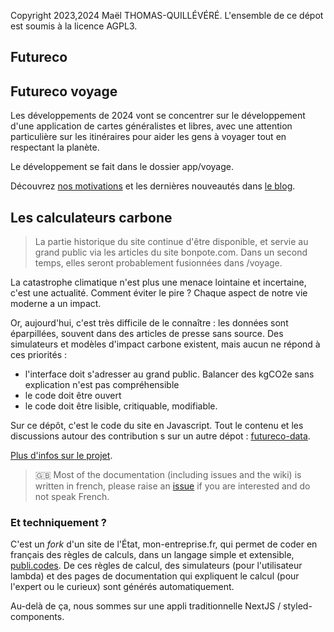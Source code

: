 Copyright 2023,2024 Maël THOMAS-QUILLÉVÉRÉ. L'ensemble de ce dépot est soumis à la licence AGPL3.

## Futureco


## Futureco voyage

Les développements de 2024 vont se concentrer sur le développement d'une application de cartes généralistes et libres, avec une attention particulière sur les itinéraires pour aider les gens à voyager tout en respectant la planète. 

Le développement se fait dans le dossier app/voyage. 

Découvrez [nos motivations](https://futur.eco/blog/un-beau-voyage) et les dernières nouveautés dans [le blog](https://futur.eco/blog).

## Les calculateurs carbone

> La partie historique du site continue d'être disponible, et servie au grand public via les articles du site bonpote.com. Dans un second temps, elles seront probablement fusionnées dans /voyage.

La catastrophe climatique n'est plus une menace lointaine et incertaine, c'est une actualité. Comment éviter le pire ? Chaque aspect de notre vie moderne a un impact.

Or, aujourd'hui, c'est très difficile de le connaître : les données sont éparpillées, souvent dans des articles de presse sans source. Des simulateurs et modèles d'impact carbone existent, mais aucun ne répond à ces priorités :

-   l'interface doit s'adresser au grand public. Balancer des kgCO2e sans explication n'est pas compréhensible
-   le code doit être ouvert
-   le code doit être lisible, critiquable, modifiable.

Sur ce dépôt, c'est le code du site en Javascript. Tout le contenu et les discussions autour des contribution s sur un autre dépot : [futureco-data](https://github.com/laem/futureco-data).

[Plus d'infos sur le projet](https://futur.eco/à-propos).

> 🇬🇧 Most of the documentation (including issues and the wiki) is written in french, please raise an [issue](https://github.com/betagouv/mon-entreprise/issues/new) if you are interested and do not speak French.

### Et techniquement ?

C'est un _fork_ d'un site de l'État, mon-entreprise.fr, qui permet de coder en français des règles de calculs, dans un langage simple et extensible, [publi.codes](https://publi.codes). De ces règles de calcul, des simulateurs (pour l'utilisateur lambda) et des pages de documentation qui expliquent le calcul (pour l'expert ou le curieux) sont générés automatiquement.

Au-delà de ça, nous sommes sur une appli traditionnelle NextJS / styled-components.

